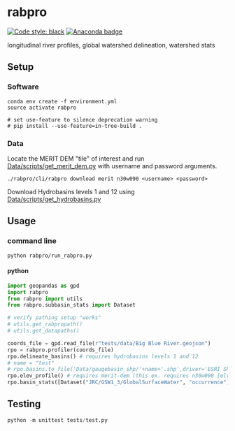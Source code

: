# rabpro

[![Code style: black](https://img.shields.io/badge/code%20style-black-000000.svg)](https://github.com/psf/black) [![Anaconda badge](https://anaconda.org/jschwenk/rabpro/badges/version.svg)](https://anaconda.org/jschwenk/rabpro)

longitudinal river profiles, global watershed delineation, watershed stats

## Setup

### Software

```shell
conda env create -f environment.yml
source activate rabpro

# set use-feature to silence deprecation warning
# pip install --use-feature=in-tree-build . 
```

### Data

Locate the MERIT DEM "tile" of interest and run [Data/scripts/get_merit_dem.py](Data/scripts/get_merit_dem.py) with username and password arguments.

```shell
./rabpro/cli/rabpro download merit n30w090 <username> <password>
```

Download Hydrobasins levels 1 and 12 using [Data/scripts/get_hydrobasins.py](Data/scripts/get_hydrobasins.py)

## Usage

### command line

```shell
python rabpro/run_rabpro.py
```

#### python

```python
import geopandas as gpd
import rabpro
from rabpro import utils
from rabpro.subbasin_stats import Dataset

# verify pathing setup "works"
# utils.get_rabpropath()
# utils.get_datapaths()

coords_file = gpd.read_file(r"tests/data/Big Blue River.geojson")
rpo = rabpro.profiler(coords_file)
rpo.delineate_basins() # requires hydrobasins levels 1 and 12
# name = "test"
# rpo.basins.to_file('Data/gaugebasin_shp/'+name+'.shp',driver='ESRI Shapefile')
rpo.elev_profile() # requires merit-dem (this ex. requires n30w090 [elv, fdr, upa, wth])
rpo.basin_stats([Dataset("JRC/GSW1_3/GlobalSurfaceWater", "occurrence")]) # requires Google Earth Engine access
```

## Testing

```python
python -m unittest tests/test.py
```